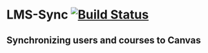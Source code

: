 # LMS-Sync [![Build Status](https://travis-ci.org/KTH/lms-sync.svg?branch=master)](https://travis-ci.org/KTH/lms-sync)

## Synchronizing users and courses to Canvas


